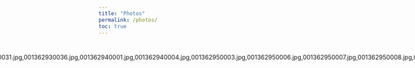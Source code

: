 ```yaml
---
title: "Photos"
permalink: /photos/
toc: true
---
```


<style>
  /* Ensure the page content is constrained */
  .page-content {
    width: 100%;
    max-width: none;
    padding: 0;
    margin: 0;
  }

  .photo-gallery-container {
    width: 100%;
    max-width: none;
    margin: auto;
    padding: 10px;
  }

  .photo-gallery {
    display: grid;
    grid-template-columns: repeat(auto-fit, minmax(250px, 1fr));
    gap: 5px;
    justify-content: center;
  }

  .photo-gallery img {
    width: 100%; /* Ensures images fit grid */
    height: auto;
    object-fit: cover;
    border-radius: 5px;
    transition: transform 0.2s;
  }

  .photo-gallery img:hover {
    transform: scale(1.05);
  }

  /* Responsive Design */
  @media (max-width: 1200px) {
    .photo-gallery {
      grid-template-columns: repeat(3, 1fr);
    }
  }

  @media (max-width: 768px) {
    .photo-gallery {
      grid-template-columns: repeat(2, 1fr);
    }
  }

  @media (max-width: 480px) {
    .photo-gallery {
      grid-template-columns: repeat(1, 1fr);
    }
  }
</style>

<div class="photo-gallery-container">
  <div class="photo-gallery">
    {% assign photos = "001362930008.jpg,001362930011.jpg,001362930013.jpg,001362930016.jpg,001362930028.jpg,001362930029.jpg,001362930031.jpg,001362930036.jpg,001362940001.jpg,001362940004.jpg,001362950003.jpg,001362950006.jpg,001362950007.jpg,001362950008.jpg,001362950017.jpg,001362950020.jpg,001362950022.jpg,001384340014.jpg,001384340016.jpg,TicklePoint.JPG,TerraNova.JPG"| split: "," %}

    {% for photo in photos %}
      <a href="{{ '/images/filmphotos/' | append: photo | relative_url }}" target="_blank">
        <img src="{{ '/images/filmphotos/' | append: photo | relative_url }}" alt="Film Photo">
      </a>
    {% endfor %}
  </div>
</div>
